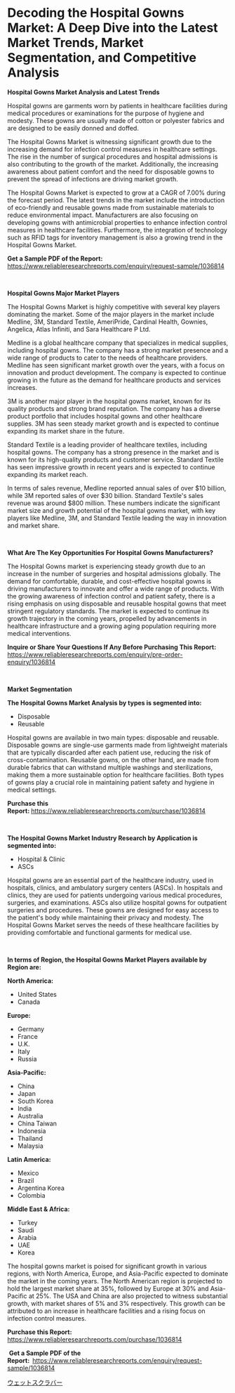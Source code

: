 <p><h1>Decoding the Hospital Gowns Market: A Deep Dive into the Latest Market Trends, Market Segmentation, and Competitive Analysis</h1></p><p><strong>Hospital Gowns Market Analysis and Latest Trends</strong></p>
<p><p>Hospital gowns are garments worn by patients in healthcare facilities during medical procedures or examinations for the purpose of hygiene and modesty. These gowns are usually made of cotton or polyester fabrics and are designed to be easily donned and doffed.</p><p>The Hospital Gowns Market is witnessing significant growth due to the increasing demand for infection control measures in healthcare settings. The rise in the number of surgical procedures and hospital admissions is also contributing to the growth of the market. Additionally, the increasing awareness about patient comfort and the need for disposable gowns to prevent the spread of infections are driving market growth.</p><p>The Hospital Gowns Market is expected to grow at a CAGR of 7.00% during the forecast period. The latest trends in the market include the introduction of eco-friendly and reusable gowns made from sustainable materials to reduce environmental impact. Manufacturers are also focusing on developing gowns with antimicrobial properties to enhance infection control measures in healthcare facilities. Furthermore, the integration of technology such as RFID tags for inventory management is also a growing trend in the Hospital Gowns Market.</p></p>
<p><strong>Get a Sample PDF of the Report:&nbsp;</strong> <a href="https://www.reliableresearchreports.com/enquiry/request-sample/1036814">https://www.reliableresearchreports.com/enquiry/request-sample/1036814</a></p>
<p>&nbsp;</p>
<p><strong>Hospital Gowns Major Market Players</strong></p>
<p><p>The Hospital Gowns Market is highly competitive with several key players dominating the market. Some of the major players in the market include Medline, 3M, Standard Textile, AmeriPride, Cardinal Health, Gownies, Angelica, Atlas Infiniti, and Sara Healthcare P Ltd.</p><p>Medline is a global healthcare company that specializes in medical supplies, including hospital gowns. The company has a strong market presence and a wide range of products to cater to the needs of healthcare providers. Medline has seen significant market growth over the years, with a focus on innovation and product development. The company is expected to continue growing in the future as the demand for healthcare products and services increases.</p><p>3M is another major player in the hospital gowns market, known for its quality products and strong brand reputation. The company has a diverse product portfolio that includes hospital gowns and other healthcare supplies. 3M has seen steady market growth and is expected to continue expanding its market share in the future.</p><p>Standard Textile is a leading provider of healthcare textiles, including hospital gowns. The company has a strong presence in the market and is known for its high-quality products and customer service. Standard Textile has seen impressive growth in recent years and is expected to continue expanding its market reach.</p><p>In terms of sales revenue, Medline reported annual sales of over $10 billion, while 3M reported sales of over $30 billion. Standard Textile's sales revenue was around $800 million. These numbers indicate the significant market size and growth potential of the hospital gowns market, with key players like Medline, 3M, and Standard Textile leading the way in innovation and market share.</p></p>
<p>&nbsp;</p>
<p><strong>What Are The Key Opportunities For Hospital Gowns Manufacturers?</strong></p>
<p><p>The Hospital Gowns market is experiencing steady growth due to an increase in the number of surgeries and hospital admissions globally. The demand for comfortable, durable, and cost-effective hospital gowns is driving manufacturers to innovate and offer a wide range of products. With the growing awareness of infection control and patient safety, there is a rising emphasis on using disposable and reusable hospital gowns that meet stringent regulatory standards. The market is expected to continue its growth trajectory in the coming years, propelled by advancements in healthcare infrastructure and a growing aging population requiring more medical interventions.</p></p>
<p><strong>Inquire or Share Your Questions If Any Before Purchasing This Report:</strong> <a href="https://www.reliableresearchreports.com/enquiry/pre-order-enquiry/1036814">https://www.reliableresearchreports.com/enquiry/pre-order-enquiry/1036814</a></p>
<p>&nbsp;</p>
<p><strong>Market Segmentation</strong></p>
<p><strong>The Hospital Gowns Market Analysis by types is segmented into:</strong></p>
<p><ul><li>Disposable</li><li>Reusable</li></ul></p>
<p><p>Hospital gowns are available in two main types: disposable and reusable. Disposable gowns are single-use garments made from lightweight materials that are typically discarded after each patient use, reducing the risk of cross-contamination. Reusable gowns, on the other hand, are made from durable fabrics that can withstand multiple washings and sterilizations, making them a more sustainable option for healthcare facilities. Both types of gowns play a crucial role in maintaining patient safety and hygiene in medical settings.</p></p>
<p><strong>Purchase this Report:&nbsp;</strong><a href="https://www.reliableresearchreports.com/purchase/1036814">https://www.reliableresearchreports.com/purchase/1036814</a></p>
<p>&nbsp;</p>
<p><strong>The Hospital Gowns Market Industry Research by Application is segmented into:</strong></p>
<p><ul><li>Hospital & Clinic</li><li>ASCs</li></ul></p>
<p><p>Hospital gowns are an essential part of the healthcare industry, used in hospitals, clinics, and ambulatory surgery centers (ASCs). In hospitals and clinics, they are used for patients undergoing various medical procedures, surgeries, and examinations. ASCs also utilize hospital gowns for outpatient surgeries and procedures. These gowns are designed for easy access to the patient's body while maintaining their privacy and modesty. The Hospital Gowns Market serves the needs of these healthcare facilities by providing comfortable and functional garments for medical use.</p></p>
<p>&nbsp;</p>
<p><strong>In terms of Region, the Hospital Gowns Market Players available by Region are:</strong></p>
<p>
    <p> <strong> North America: </strong>
        <ul>
            <li>United States</li>
            <li>Canada</li>
        </ul>
        </p> 
    <p> <strong> Europe: </strong>
        <ul>
            <li>Germany</li>
            <li>France</li>
            <li>U.K.</li>
            <li>Italy</li>
            <li>Russia</li>
        </ul>
        </p> 
    <p> <strong> Asia-Pacific: </strong>
        <ul>
            <li>China</li>
            <li>Japan</li>
            <li>South Korea</li>
            <li>India</li>
            <li>Australia</li>
            <li>China Taiwan</li>
            <li>Indonesia</li>
            <li>Thailand</li>
            <li>Malaysia</li>
        </ul>
        </p> 
    <p> <strong> Latin America: </strong>
        <ul>
            <li>Mexico</li>
            <li>Brazil</li>
            <li>Argentina Korea</li>
            <li>Colombia</li>
        </ul>
        </p> 
    <p> <strong> Middle East & Africa: </strong>
        <ul>
            <li>Turkey</li>
            <li>Saudi</li>
            <li>Arabia</li>
            <li>UAE</li>
            <li>Korea</li>
        </ul>
    </p>
    </p>
<p><p>The hospital gowns market is poised for significant growth in various regions, with North America, Europe, and Asia-Pacific expected to dominate the market in the coming years. The North American region is projected to hold the largest market share at 35%, followed by Europe at 30% and Asia-Pacific at 25%. The USA and China are also projected to witness substantial growth, with market shares of 5% and 3% respectively. This growth can be attributed to an increase in healthcare facilities and a rising focus on infection control measures.</p></p>
<p><strong>Purchase this Report: </strong><a href="https://www.reliableresearchreports.com/purchase/1036814">https://www.reliableresearchreports.com/purchase/1036814</a></p>
<p>&nbsp;<strong>Get a Sample PDF of the Report:&nbsp;&nbsp;</strong><a href="https://www.reliableresearchreports.com/enquiry/request-sample/1036814">https://www.reliableresearchreports.com/enquiry/request-sample/1036814</a></p>
<p><strong></strong></p>
<p><p><a href="https://github.com/ppmazlotr77499/Market-Research-Report-List-1/blob/main/55423042836.md">ウェットスクラバー</a></p></p>